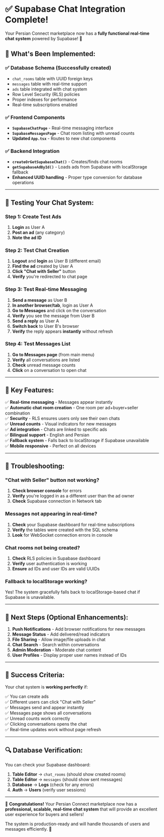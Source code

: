 # ✅ Supabase Chat Integration Complete!

Your Persian Connect marketplace now has a **fully functional real-time chat system** powered by Supabase! 🎉

## 🚀 **What's Been Implemented:**

### ✅ **Database Schema** (Successfully created)
- `chat_rooms` table with UUID foreign keys
- `messages` table with real-time support
- `ads` table integrated with chat system
- Row Level Security (RLS) policies
- Proper indexes for performance
- Real-time subscriptions enabled

### ✅ **Frontend Components**
- **`SupabaseChatPage`** - Real-time messaging interface
- **`SupabaseMessagesPage`** - Chat room listing with unread counts
- **Updated `App.tsx`** - Routes to new chat components

### ✅ **Backend Integration**
- **`createOrGetSupabaseChat()`** - Creates/finds chat rooms
- **`getSupabaseAdById()`** - Loads ads from Supabase with localStorage fallback
- **Enhanced UUID handling** - Proper type conversion for database operations

---

## 🧪 **Testing Your Chat System:**

### **Step 1: Create Test Ads**
1. **Login** as User A
2. **Post an ad** (any category)
3. **Note the ad ID** 

### **Step 2: Test Chat Creation**
1. **Logout** and **login** as User B (different email)
2. **Find the ad** created by User A
3. **Click "Chat with Seller"** button
4. **Verify** you're redirected to chat page

### **Step 3: Test Real-time Messaging**
1. **Send a message** as User B
2. **In another browser/tab**, login as User A
3. **Go to Messages** and click on the conversation
4. **Verify** you see the message from User B
5. **Send a reply** as User A
6. **Switch back** to User B's browser
7. **Verify** the reply appears **instantly** without refresh

### **Step 4: Test Messages List**
1. **Go to Messages page** (from main menu)
2. **Verify** all conversations are listed
3. **Check** unread message counts
4. **Click** on a conversation to open chat

---

## 🔧 **Key Features:**

✅ **Real-time messaging** - Messages appear instantly  
✅ **Automatic chat room creation** - One room per ad+buyer+seller combination  
✅ **Security** - RLS ensures users only see their own chats  
✅ **Unread counts** - Visual indicators for new messages  
✅ **Ad integration** - Chats are linked to specific ads  
✅ **Bilingual support** - English and Persian  
✅ **Fallback system** - Falls back to localStorage if Supabase unavailable  
✅ **Mobile responsive** - Perfect on all devices  

---

## 🐛 **Troubleshooting:**

### **"Chat with Seller" button not working?**
1. **Check browser console** for errors
2. **Verify** you're logged in as a different user than the ad owner
3. **Check** Supabase connection in Network tab

### **Messages not appearing in real-time?**
1. **Check** your Supabase dashboard for real-time subscriptions
2. **Verify** the tables were created with the SQL schema
3. **Look** for WebSocket connection errors in console

### **Chat rooms not being created?**
1. **Check** RLS policies in Supabase dashboard
2. **Verify** user authentication is working
3. **Ensure** ad IDs and user IDs are valid UUIDs

### **Fallback to localStorage working?**
Yes! The system gracefully falls back to localStorage-based chat if Supabase is unavailable.

---

## 📱 **Next Steps (Optional Enhancements):**

1. **Push Notifications** - Add browser notifications for new messages
2. **Message Status** - Add delivered/read indicators  
3. **File Sharing** - Allow image/file uploads in chat
4. **Chat Search** - Search within conversations
5. **Admin Moderation** - Moderate chat content
6. **User Profiles** - Display proper user names instead of IDs

---

## 🎉 **Success Criteria:**

Your chat system is **working perfectly** if:

✅ You can create ads  
✅ Different users can click "Chat with Seller"  
✅ Messages send and appear instantly  
✅ Messages page shows all conversations  
✅ Unread counts work correctly  
✅ Clicking conversations opens the chat  
✅ Real-time updates work without page refresh  

---

## 🔍 **Database Verification:**

You can check your Supabase dashboard:

1. **Table Editor** → `chat_rooms` (should show created rooms)
2. **Table Editor** → `messages` (should show sent messages)  
3. **Database** → **Logs** (check for any errors)
4. **Auth** → **Users** (verify user sessions)

---

🎊 **Congratulations!** Your Persian Connect marketplace now has a **professional, scalable, real-time chat system** that will provide an excellent user experience for buyers and sellers!

The system is production-ready and will handle thousands of users and messages efficiently. 🚀
